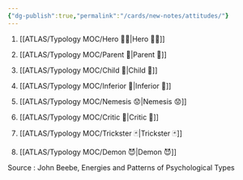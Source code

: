 ```yaml
---
{"dg-publish":true,"permalink":"/cards/new-notes/attitudes/"}
---
```



1. [[ATLAS/Typology MOC/Hero 🦸‍♂️\|Hero 🦸‍♂️]]
2. [[ATLAS/Typology MOC/Parent 🤰\|Parent 🤰]]
3. [[ATLAS/Typology MOC/Child 🧒\|Child 🧒]]
4. [[ATLAS/Typology MOC/Inferior 👶\|Inferior 👶]]

1. [[ATLAS/Typology MOC/Nemesis 😟\|Nemesis 😟]]
2. [[ATLAS/Typology MOC/Critic 👵\|Critic 👵]]
3. [[ATLAS/Typology MOC/Trickster 🃏\|Trickster 🃏]]
4. [[ATLAS/Typology MOC/Demon 😈\|Demon 😈]]

Source : John Beebe, Energies and Patterns of Psychological Types 
